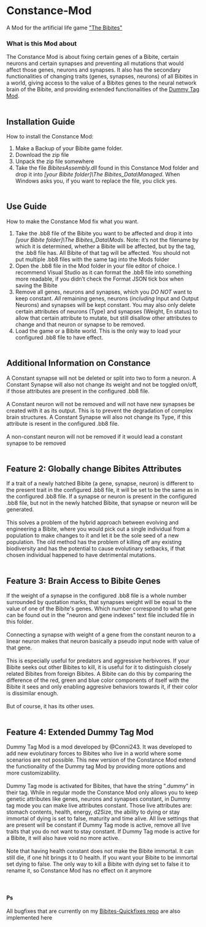 # Constance-Mod
A Mod for the artificial life game ["The Bibites"](https://leocaussan.itch.io/the-bibites)

### What is this Mod about
The Constance Mod is about fixing certain genes of a Bibite, certain neurons and certain synapses and preventing all mutations that would affect those genes, neurons and synapses. It also has the secondary functionalities of changing traits (genes, synapses, neurons) of all Bibites in a world, giving access to the value of a Bibites genes to the neural network brain of the Bibite, and providing extended functionalities of the [Dummy Tag Mod](https://github.com/Conni243/DTMod). <br /><br />

## Installation Guide
How to install the Constance Mod: 
1)	Make a Backup of your Bibite game folder.
2)	Download the zip file
3)	Unpack the zip file somewhere
4) Take the file *BibitesAssembly.dll* found in this Constance Mod folder and drop it into *[your Bibite folder]\The Bibites_Data\Managed*. When Windows asks you, if you want to replace the file, you click yes. <br /><br />

## Use Guide
How to make the Constance Mod fix what you want. 
1)	Take the .bb8 file of the Bibite you want to be affected and drop it into *[your Bibite folder]\The Bibites_Data\Mods*. Note: it’s not the filename by which it is determined, whether a Bibite will be affected, but by the tag, the .bb8 file has. All Bibite of that tag will be affected. You should not put multiple .bb8 files with the same tag into the Mods folder
2)	Open the .bb8 file in the Mod folder in your file editor of choice. I recommend Visual Studio as it can format the .bb8 file into something more readable, if you didn’t check the Format JSON tick box when saving the Bibite
3)	Remove all genes, neurons and synapses, which you *DO NOT* want to keep constant. *All* remaining  genes, neurons (*including* Input and Output Neurons) and synapses will be kept constant. You may also only delete certain attributes  of neurons (Type) and synapses (Weight, En status) to allow that certain attribute to mutate, but still disallow  other attributes to change and that neuron or synapse to be removed. 
4)	Load the game or a Bibite world. This is the only way to load your configured .bb8 file to have effect.<br /><br />

## Additional Information on Constance
A Constant synapse will not be deleted or split into two to form a neuron. A Constant Synapse will also not change its weight and not be toggled on/off, if those attributes are present in the configured .bb8 file. <br /><br />
A Constant neuron will not be removed and will not have new synapses be created with it as its output. This is to prevent the degradation of complex brain structures. A Constant Synapse will also not change its Type, if this attribute is resent in the configured .bb8 file. <br /><br />
A non-constant neuron will not be removed if it would lead a constant synapse to be removed <br /><br />

## Feature 2: Globally change  Bibites Attributes
If a trait of a newly hatched  Bibite (a gene, synapse, neuron) is different to the present trait in the configured .bb8 file, it will be set to be the same as in the configured .bb8 file. If a synapse or neuron is present in the configured .bb8 file, but not in the newly hatched Bibite, that synapse or neuron will be generated. <br /><br />
This solves a problem of the  hybrid approach between evolving and engineering a Bibite, where you would pick out a single individual from a population to make changes to it and let it be the sole seed of a new population. The old method has the problem of killing off any existing biodiversity and has the potential to cause evolutinary setbacks, if that chosen individual happened to have detrimental mutations. <br /><br />
## Feature 3: Brain Access to Bibite Genes
If the weight of a synapse in the configured .bb8 file is a whole number surrounded  by quotation marks, that synapses weight will be equal to the value of one of the Bibite's genes. Which number correspond to what gene can be found out in the "neuron and gene indexes" text file included file in this folder. <br /><br />
Connecting a synapse with weight of a gene from the constant neuron to a linear neuron makes that neuron basically a pseudo input node with value of that gene. <br /><br />
This is especially useful for predators  and aggressive herbivores. If your Bibite seeks out other Bibites to kill, it is useful for it to distinguish closely related Bibites from foreign Bibites. A Bibite can do this by comparing the difference  of the red, green and blue color components of itself with the Bibite it sees and only enabling  aggresive behaviors  towards it, if their color is dissimilar  enough.<br /><br />
But of course, it has its other uses. <br /><br />

## Feature 4: Extended Dummy Tag Mod
Dummy Tag Mod is a mod developed by @Conni243. It was developed to add new evolutinary forces to Bibites who live in a world where some scenarios are not possible. This new version of the Constance Mod extend the functionality of the Dummy tag Mod by providing more options and more customizability. <br /><br />
Dummy Tag mode is activated for Bibites, that have the string ".dummy" in their tag. While in regular mode the Constance Mod only allows you to keep genetic attributes  like genes, neurons and synapses constant, in Dummy tag mode you can make live attributes  constant. Those live attributes are: stomach contents, health, energy, d2Size, the ability to dying or stay immortal of dying is set to false, maturity and time alive. All live settings that are present will be constant if Dummy Tag mode is active, remove all live traits that you do not want to stay constant. If Dummy Tag mode is active for a Bibite, it will also have void no more active. <br /><br />
Note that having health constant does not make the Bibite immortal. It can still die, if one hit brings it to 0 health. If you want your Bibite to be immortal set dying to false. The only way to kill a Bibite with dying set to false it to rename it, so Constance Mod has no effect on it anymore <br /><br /><br />

#### Ps
All bugfixes that are currently on my [Bibites-Quickfixes repo](https://github.com/YBKy/Bibites-Quickfixes) are also implemented here
